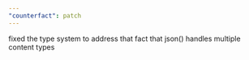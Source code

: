 ```yaml
---
"counterfact": patch
---
```


fixed the type system to address that fact that json() handles multiple content types
